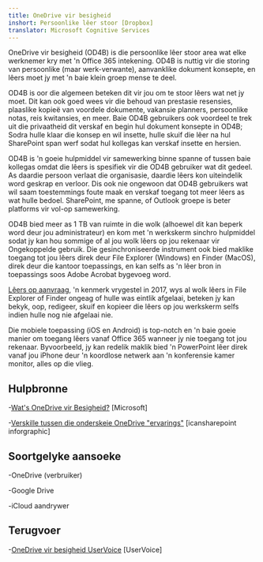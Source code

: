 ```yaml
---
title: OneDrive vir besigheid
inshort: Persoonlike lêer stoor [Dropbox]
translator: Microsoft Cognitive Services
---
```



OneDrive vir besigheid (OD4B) is die persoonlike lêer stoor area wat elke werknemer kry met 'n Office 365 intekening. OD4B is nuttig vir die storing van persoonlike (maar werk-verwante), aanvanklike dokument konsepte, en lêers moet jy met 'n baie klein groep mense te deel.

OD4B is oor die algemeen beteken dit vir jou om te stoor lêers wat net jy moet. Dit kan ook goed wees vir die behoud van prestasie resensies, plaaslike kopieë van voordele dokumente, vakansie planners, persoonlike notas, reis kwitansies, en meer. Baie OD4B gebruikers ook voordeel te trek uit die privaatheid dit verskaf en begin hul dokument konsepte in OD4B; Sodra hulle klaar die konsep en wil insette, hulle skuif die lêer na hul SharePoint span werf sodat hul kollegas kan verskaf insette en hersien.

OD4B is 'n goeie hulpmiddel vir samewerking binne spanne of tussen baie kollegas omdat die lêers is spesifiek vir die OD4B gebruiker wat dit gedeel. As daardie persoon verlaat die organisasie, daardie lêers kon uiteindelik word geskrap en verloor. Dis ook nie ongewoon dat OD4B gebruikers wat wil saam toestemmings foute maak en verskaf toegang tot meer lêers as wat hulle bedoel. SharePoint, me spanne, of Outlook groepe is beter platforms vir vol-op samewerking.

OD4B bied meer as 1 TB van ruimte in die wolk (alhoewel dit kan beperk word deur jou administrateur) en kom met 'n werkskerm sinchro hulpmiddel sodat jy kan hou sommige of al jou wolk lêers op jou rekenaar vir Ongekoppelde gebruik. Die gesinchroniseerde instrument ook bied maklike toegang tot jou lêers direk deur File Explorer (Windows) en Finder (MacOS), direk deur die kantoor toepassings, en kan selfs as 'n lêer bron in toepassings soos Adobe Acrobat bygevoeg word. 

[Lêers op aanvraag](https://blogs.office.com/en-us/2017/05/11/introducing-onedrive-files-on-demand-and-additional-features-making-it-easier-to-access-and-share-files/), 'n kenmerk vrygestel in 2017, wys al wolk lêers in File Explorer of Finder ongeag of hulle was eintlik afgelaai, beteken jy kan bekyk, oop, redigeer, skuif en kopieer die lêers op jou werkskerm selfs indien hulle nog nie afgelaai nie.

Die mobiele toepassing (iOS en Android) is top-notch en 'n baie goeie manier om toegang lêers vanaf Office 365 wanneer jy nie toegang tot jou rekenaar. Byvoorbeeld, jy kan redelik maklik bied 'n PowerPoint lêer direk vanaf jou iPhone deur 'n koordlose netwerk aan 'n konferensie kamer monitor, alles op die vlieg.

Hulpbronne
---------

-[Wat's OneDrive vir
    Besigheid?](https://support.office.com/en-us/article/What-is-OneDrive-for-Business-187f90af-056f-47c0-9656-cc0ddca7fdc2)
    \[Microsoft\]

-[Verskille tussen die onderskeie OneDrive
    "ervarings"](http://icsh.pt/OneDriveTree) \[icansharepoint
    inforgraphic\]

Soortgelyke aansoeke
--------------------

-OneDrive (verbruiker)

-Google Drive

-iCloud aandrywer

Terugvoer
---------

-[OneDrive vir besigheid UserVoice](https://onedrive.uservoice.com/forums/262982-onedrive/category/86090-onedrive-for-business)
    \[UserVoice\]


